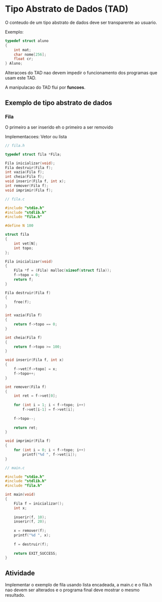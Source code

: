 Tipo Abstrato de Dados (TAD)
============================

O conteudo de um tipo abstrato de dados deve ser transparente ao usuario.

Exemplo:

```c
typedef struct aluno
{
    int mat;
    char nome[256];
    float cr;
} Aluno;
```

Alteracoes do TAD nao devem impedir o funcionamento dos programas que usam este TAD.

A manipulacao do TAD flui por **funcoes**.

Exemplo de tipo abstrato de dados
---------------------------------

### Fila

O primeiro a ser inserido eh o primeiro a ser removido

Implementacoes: Vetor ou lista

```c
// fila.h

typedef struct fila *Fila;

Fila inicializar(void);
Fila destruir(Fila f);
int vazia(Fila f);
int cheia(Fila f);
void inserir(Fila f, int x);
int remover(Fila f);
void imprimir(Fila f);
```

```c
// fila.c

#include "stdio.h"
#include "stdlib.h"
#include "fila.h"

#define N 100

struct fila
{
    int vet[N];
    int topo;
};

Fila inicializar(void)
{
    Fila *f = (Fila) malloc(sizeof(struct fila));
    f->topo = 0;
    return f;
}

Fila destruir(Fila f)
{
    free(f);
}

int vazia(Fila f)
{
    return f->topo == 0;
}

int cheia(Fila f)
{
    return f->topo >= 100;
}

void inserir(Fila f, int x)
{
    f->vet[f->topo] = x;
    f->topo++;
}

int remover(Fila f)
{
    int ret = f->vet[0];
    
    for (int i = 1; i < f->topo; i++)
        f->vet[i-1] = f->vet[i];
        
    f->topo--;
    
    return ret;
}

void imprimir(Fila f)
{
    for (int i = 0; i < f->topo; i++)
        printf("%d ", f->vet[i]);
}
```

```c
// main.c

#include "stdio.h"
#include "stdlib.h"
#include "fila.h"

int main(void)
{
    Fila f = inicializar();
    int x;
    
    inserir(f, 10);
    inserir(f, 20);
    
    x = remover(f);
    printf("%d ", x);
    
    f = destruir(f);
    
    return EXIT_SUCCESS;
}
```

Atividade
---------

Implementar o exemplo de fila usando lista encadeada, a main.c e o fila.h nao devem ser alterados e o programa final deve mostrar o mesmo resultado.
